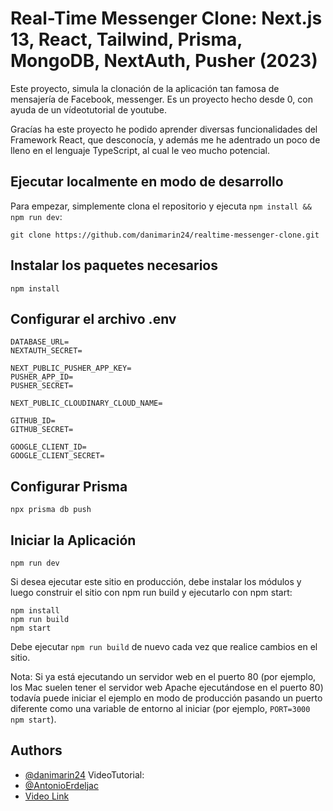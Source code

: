 
# Real-Time Messenger Clone: Next.js 13, React, Tailwind, Prisma, MongoDB, NextAuth, Pusher (2023)


Este proyecto, simula la clonación de la aplicación tan famosa de mensajería de Facebook, messenger. Es un proyecto hecho desde 0, con ayuda de un vídeotutorial de youtube.

Gracías ha este proyecto he podido aprender diversas funcionalidades del Framework React, que desconocía, y además me he adentrado un poco de lleno en el lenguaje TypeScript, al cual le veo mucho potencial.
## Ejecutar localmente en modo de desarrollo

Para empezar, simplemente clona el repositorio y ejecuta `npm install && npm run dev`:

    git clone https://github.com/danimarin24/realtime-messenger-clone.git

## Instalar los paquetes necesarios
    npm install

## Configurar el archivo .env

    DATABASE_URL=
    NEXTAUTH_SECRET=

    NEXT_PUBLIC_PUSHER_APP_KEY=
    PUSHER_APP_ID=
    PUSHER_SECRET=

    NEXT_PUBLIC_CLOUDINARY_CLOUD_NAME=

    GITHUB_ID=
    GITHUB_SECRET=

    GOOGLE_CLIENT_ID=
    GOOGLE_CLIENT_SECRET=

## Configurar Prisma

    npx prisma db push

## Iniciar la Aplicación

    npm run dev

Si desea ejecutar este sitio en producción, debe instalar los módulos y luego construir el sitio con npm run build y ejecutarlo con npm start:

    npm install
    npm run build
    npm start

Debe ejecutar `npm run build` de nuevo cada vez que realice cambios en el sitio.

Nota: Si ya está ejecutando un servidor web en el puerto 80 (por ejemplo, los Mac suelen tener el servidor web Apache ejecutándose en el puerto 80) todavía puede iniciar el ejemplo en modo de producción pasando un puerto diferente como una variable de entorno al iniciar (por ejemplo, `PORT=3000 npm start`).

## Authors

- [@danimarin24](https://github.com/danimarin24)
VideoTutorial:
- [@AntonioErdeljac](https://github.com/AntonioErdeljac/)
- [Video Link](https://www.youtube.com/watch?v=PGPGcKBpAk8)

